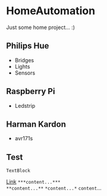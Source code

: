 # HomeAutomation
    
Just some home project... :)


## Philips Hue

- Bridges
- Lights
- Sensors


## Raspberry Pi

- Ledstrip


## Harman Kardon

- avr171s


## Test

    TextBlock
    
[Link](https://github.com/dannyvanlierop/HomeAutomation)
`***content...***`    
`**content...**`
`*content...*`
`content`...
